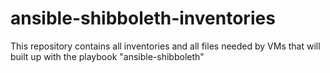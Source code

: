 # ansible-shibboleth-inventories
 This repository contains all inventories and all files needed by VMs that will built up with the playbook "ansible-shibboleth"
